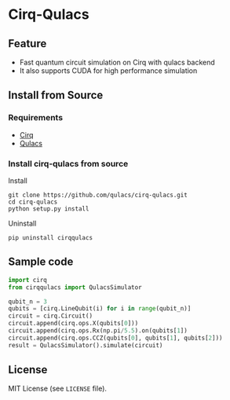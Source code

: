 # Cirq-Qulacs

## Feature

- Fast quantum circuit simulation on Cirq with qulacs backend
- It also supports CUDA for high performance simulation

## Install from Source

### Requirements

- [Cirq](https://github.com/quantumlib/Cirq)
- [Qulacs](https://github.com/qulacs/qulacs.git)

### Install cirq-qulacs from source

Install
```
git clone https://github.com/qulacs/cirq-qulacs.git
cd cirq-qulacs
python setup.py install
```

Uninstall
```
pip uninstall cirqqulacs
```

## Sample code

```python
import cirq
from cirqqulacs import QulacsSimulator

qubit_n = 3
qubits = [cirq.LineQubit(i) for i in range(qubit_n)]
circuit = cirq.Circuit()
circuit.append(cirq.ops.X(qubits[0]))
circuit.append(cirq.ops.Rx(np.pi/5.5).on(qubits[1])
circuit.append(cirq.ops.CCZ(qubits[0], qubits[1], qubits[2]))
result = QulacsSimulator().simulate(circuit)
```

## License

MIT License (see `LICENSE` file).
